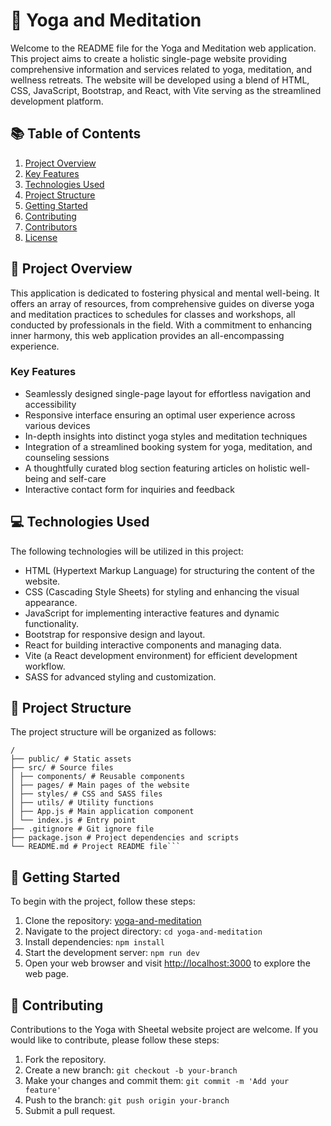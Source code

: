 # 🧘 Yoga and Meditation

Welcome to the README file for the Yoga and Meditation web application. This project aims to create a holistic single-page website providing comprehensive information and services related to yoga, meditation, and wellness retreats. The website will be developed using a blend of HTML, CSS, JavaScript, Bootstrap, and React, with Vite serving as the streamlined development platform.

## 📚 Table of Contents

1. [Project Overview](#project-overview)
2. [Key Features](#key-features)
3. [Technologies Used](#technologies-used)
4. [Project Structure](#project-structure)
5. [Getting Started](#getting-started)
6. [Contributing](#contributing)
7. [Contributors](#contributors)
8. [License](#license)

## 🌟 Project Overview

This application is dedicated to fostering physical and mental well-being. It offers an array of resources, from comprehensive guides on diverse yoga and meditation practices to schedules for classes and workshops, all conducted by professionals in the field. With a commitment to enhancing inner harmony, this web application provides an all-encompassing experience.

### Key Features

- Seamlessly designed single-page layout for effortless navigation and accessibility
- Responsive interface ensuring an optimal user experience across various devices
- In-depth insights into distinct yoga styles and meditation techniques
- Integration of a streamlined booking system for yoga, meditation, and counseling sessions
- A thoughtfully curated blog section featuring articles on holistic well-being and self-care
- Interactive contact form for inquiries and feedback

## 💻 Technologies Used

The following technologies will be utilized in this project:

- HTML (Hypertext Markup Language) for structuring the content of the website.
- CSS (Cascading Style Sheets) for styling and enhancing the visual appearance.
- JavaScript for implementing interactive features and dynamic functionality.
- Bootstrap for responsive design and layout.
- React for building interactive components and managing data.
- Vite (a React development environment) for efficient development workflow.
- SASS for advanced styling and customization.

## 🏰 Project Structure

The project structure will be organized as follows:

````
/
├── public/ # Static assets
├── src/ # Source files
│ ├── components/ # Reusable components
│ ├── pages/ # Main pages of the website
│ ├── styles/ # CSS and SASS files
│ ├── utils/ # Utility functions
│ ├── App.js # Main application component
│ └── index.js # Entry point
├── .gitignore # Git ignore file
├── package.json # Project dependencies and scripts
└── README.md # Project README file```

````

## 🚀 Getting Started

To begin with the project, follow these steps:

1. Clone the repository: [yoga-and-meditation](https://github.com/yoga-and-meditation/yoga-and-meditation)
2. Navigate to the project directory: `cd yoga-and-meditation`
3. Install dependencies: `npm install`
4. Start the development server: `npm run dev`
5. Open your web browser and visit [http://localhost:3000](http://localhost:3000) to explore the web page.

## 🤝 Contributing

Contributions to the Yoga with Sheetal website project are welcome. If you would like to contribute, please follow these steps:

1. Fork the repository.
2. Create a new branch: `git checkout -b your-branch`
3. Make your changes and commit them: `git commit -m 'Add your feature'`
4. Push to the branch: `git push origin your-branch`
5. Submit a pull request.


